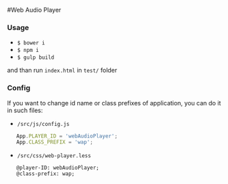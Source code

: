 #Web Audio Player

### Usage
- ``$ bower i``
- ``$ npm i``
- ``$ gulp build``

and than run ``index.html`` in ``test/`` folder

### Config
If you want to change id name or class prefixes of application, you can do it in such files:
 - ``/src/js/config.js``
 
 ```js
    App.PLAYER_ID = 'webAudioPlayer';
    App.CLASS_PREFIX = 'wap';
 ```
 
 - ``/src/css/web-player.less``
 
 ```less
    @player-ID: webAudioPlayer;
    @class-prefix: wap;
 ```

